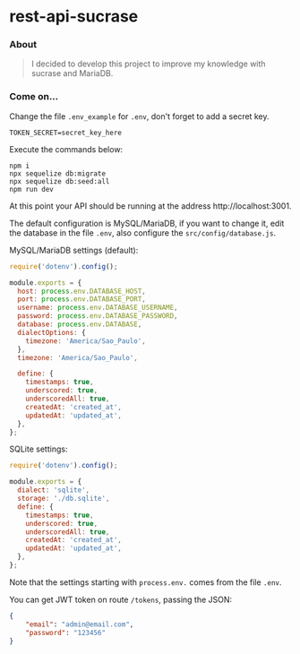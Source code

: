 # rest-api-sucrase

### About
> I decided to develop this project to improve my knowledge with sucrase and MariaDB.

### Come on...
Change the file `.env_example` for `.env`, don't forget to add a secret key.

```
TOKEN_SECRET=secret_key_here
```

Execute the commands below:

```
npm i
npx sequelize db:migrate
npx sequelize db:seed:all
npm run dev
```

At this point your API should be running at the address http://localhost:3001.

The default configuration is MySQL/MariaDB, if you want to change it, edit the database in the file `.env`, also configure the `src/config/database.js`.

MySQL/MariaDB settings (default):

```javascript
require('dotenv').config();

module.exports = {
  host: process.env.DATABASE_HOST,
  port: process.env.DATABASE_PORT,
  username: process.env.DATABASE_USERNAME,
  password: process.env.DATABASE_PASSWORD,
  database: process.env.DATABASE,
  dialectOptions: {
    timezone: 'America/Sao_Paulo',
  },
  timezone: 'America/Sao_Paulo',

  define: {
    timestamps: true,
    underscored: true,
    underscoredAll: true,
    createdAt: 'created_at',
    updatedAt: 'updated_at',
  },
};
```

SQLite settings:

```javascript
require('dotenv').config();

module.exports = {
  dialect: 'sqlite',
  storage: './db.sqlite',
  define: {
    timestamps: true,
    underscored: true,
    underscoredAll: true,
    createdAt: 'created_at',
    updatedAt: 'updated_at',
  },
};
```

Note that the settings starting with `process.env.` comes from the file `.env`.

You can get JWT token on route `/tokens`, passing the JSON:

```json
{
	"email": "admin@email.com",
	"password": "123456"
}
```
